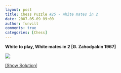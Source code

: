 ```yaml
---
layout: post
title: Chess Puzzle #25 - White mates in 2
date: 2007-05-09 09:00
author: funvill
comments: true
categories: [Chess]
---
```

<strong>White to play, White mates in 2 [G. Zahodyakin 1967]</strong>

<img src="http://www.abluestar.com/scripts/chess_image.php?ff=8/8/8/8/1p6/kb1Q4/8/1K6" />

<!--more-->
<a href="javascript:ReverseContentDisplay('chess_solution')">[Show Solution]</a>
<p id="chess_solution" style="clear: both; padding: 5px; display: none">1. Ka1 ka4 2. Qa6 mate++</p>
